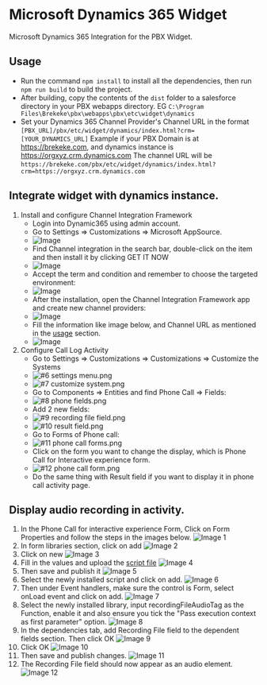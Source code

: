 # Microsoft Dynamics 365 Widget

Microsoft Dynamics 365 Integration for the PBX Widget.

## Usage

- Run the command `npm install` to install all the dependencies, then run `npm run build` to build the project.
- After building, copy the contents of the `dist` folder to a salesforce directory in your PBX webapps directory. EG `C:\Program Files\Brekeke\pbx\webapps\pbx\etc\widget\dynamics`
- Set your Dynamics 365 Channel Provider's Channel URL in the format `[PBX_URL]/pbx/etc/widget/dynamics/index.html?crm=[YOUR_DYNAMICS_URL]`
  Example if your PBX Domain is at https://brekeke.com, and dynamics instance is https://orgxyz.crm.dynamics.com
  The channel URL will be `https://brekeke.com/pbx/etc/widget/dynamics/index.html?crm=https://orgxyz.crm.dynamics.com`

## Integrate widget with dynamics instance.

1. Install and configure Channel Integration Framework
   - Login into Dynamic365 using admin account.
   - Go to Settings => Customizations => Microsoft AppSource.
   - ![Image](docs/widget/1.png)
   - Find Channel integration in the search bar, double-click on the item and then install it by clicking GET IT NOW
   - ![Image](docs/widget/2.png)
   - Accept the term and condition and remember to choose the targeted environment:
   - ![Image](docs/widget/3.png)
   - After the installation, open the Channel Integration Framework app and create new channel providers:
   - ![Image](docs/widget/4.png)
   - Fill the information like image below, and Channel URL as mentioned in the [usage](#usage) section.
   - ![Image](docs/widget/5.png)
2. Configure Call Log Activity
   - Go to Settings => Customizations => Customizations => Customize the Systems
   - ![#6 settings menu.png](docs/widget/6%20settings%20menu.png)
   - ![#7 customize system.png](docs/widget/7%20customize%20system.png)
   - Go to Components => Entities and find Phone Call => Fields:
   - ![#8 phone fields.png](docs/widget/8%20phone%20fields.png)
   - Add 2 new fields:
   - ![#9 recording file field.png](docs/widget/9%20recording%20file%20field.png)
   - ![#10 result field.png](docs/widget/10%20result%20field.png)
   - Go to Forms of Phone call:
   - ![#11 phone call forms.png](docs/widget/11%20phone%20call%20forms.png)
   - Click on the form you want to change the display, which is Phone Call for Interactive experience form.
   - ![#12 phone call form.png](docs/widget/12%20phone%20call%20form.png)
   - Do the same thing with Result field if you want to display it in phone call activity page.

## Display audio recording in activity.

1. In the Phone Call for interactive experience Form, Click on Form Properties and follow the steps in the images below.
   ![Image 1](docs/recording/1.png)
2. In form libraries section, click on add
   ![Image 2](docs/recording/2.png)
3. Click on new
   ![Image 3](docs/recording/3.png)
4. Fill in the values and upload the [script file](recordingFileAudioTag.js)
   ![Image 4](docs/recording/4.png)
5. Then save and publish it
   ![Image 5](docs/recording/5.png)
6. Select the newly installed script and click on add.
   ![Image 6](docs/recording/6.png)
7. Then under Event handlers, make sure the control is Form, select onLoad event and click on add.
   ![Image 7](docs/recording/7.png)
8. Select the newly installed library, input recordingFileAudioTag as the Function, enable it and also ensure you tick the "Pass execution context as first parameter" option.
   ![Image 8](docs/recording/8.png)
9. In the dependencies tab, add Recording File field to the dependent fields section. Then click OK
   ![Image 9](docs/recording/9.png)
10. Click OK
    ![Image 10](docs/recording/10.png)
11. Then save and publish changes.
    ![Image 11](docs/recording/11.png)
12. The Recording File field should now appear as an audio element.
    ![Image 12](docs/recording/12.png)
